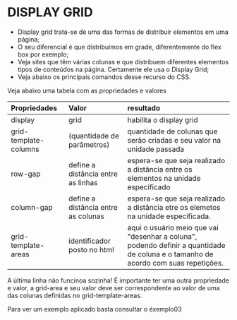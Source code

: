 # DISPLAY GRID 

* Display grid trata-se de uma das formas de distribuir elementos em uma página;
* O seu diferencial é que distribuímos em grade, diferentemente do flex box por exemplo;
* Veja sites que têm várias colunas e que distribuem diferentes elementos tipos de conteúdos na página. Certamente ele usa o Display Grid;
* Veja abaixo os principais comandos desse recurso do CSS.

<p>Veja abaixo uma tabela com as propriedades e valores</p>

| Propriedades | Valor | resultado |
| :--------- | :------ | :-------
display | grid | habilita o display grid
grid-template-columns | (quantidade de parâmetros) | quantidade de colunas que serão criadas e seu valor na unidade passada 
row-gap | define a distância entre as linhas | espera-se que seja realizado a distância entre os elementos na unidade especificado
column-gap | define a distância entre as colunas | espera-se que seja realizado a distância etre os elemetos na unidade especificada.
grid-template-areas | identificador posto no html | aqui o usuário meio que vai "desenhar a coluna", podendo definir a quantidade de coluna e o tamanho de acordo com suas repetições.

<p>A última linha não funcinoa sozinha! É importante ter uma outra propriedade e valor, a grid-area e seu valor deve ser correspondente ao valor de uma das colunas definidas no grid-template-areas.</p>

<p>Para ver um exemplo aplicado basta consultar o éxemplo03</p>
